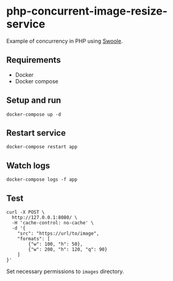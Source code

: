 # php-concurrent-image-resize-service

Example of concurrency in PHP using [Swoole](https://github.com/swoole/swoole-src).

## Requirements
* Docker
* Docker compose

## Setup and run
```
docker-compose up -d
``` 

## Restart service
```
docker-compose restart app
``` 

## Watch logs
```
docker-compose logs -f app
``` 

## Test
```
curl -X POST \
  http://127.0.0.1:8080/ \
  -H 'cache-control: no-cache' \
  -d '{
	"src": "https://url/to/image",
	"formats": [
		{"w": 100, "h": 50},
		{"w": 200, "h": 120, "q": 90}
	]
}'
```

Set necessary permissions to `images` directory.
